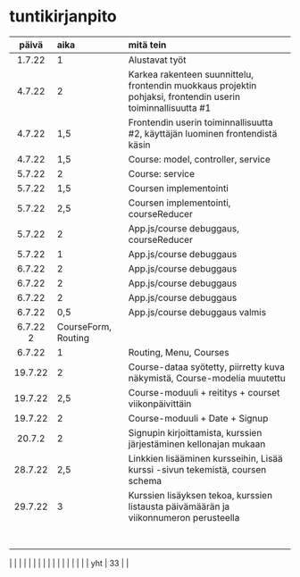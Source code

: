 # tuntikirjanpito

| päivä | aika | mitä tein  |
| :----:|:-----| :-----|
| 1.7.22| 1    | Alustavat työt|
| 4.7.22| 2	   | Karkea rakenteen suunnittelu, frontendin muokkaus projektin pohjaksi, frontendin userin toiminnallisuutta #1
| 4.7.22| 1,5  | Frontendin userin toiminnallisuutta #2, käyttäjän luominen frontendistä käsin |
| 4.7.22| 1,5  | Course: model, controller, service|
| 5.7.22| 2    | Course: service
| 5.7.22| 1,5  | Coursen implementointi|
| 5.7.22| 2,5  | Coursen implementointi, courseReducer|
| 5.7.22| 2    | App.js/course debuggaus, courseReducer|
| 5.7.22| 1    | App.js/course debuggaus|
| 6.7.22| 2    | App.js/course debuggaus|
| 6.7.22| 2    | App.js/course debuggaus|
| 6.7.22| 2    | App.js/course debuggaus|
| 6.7.22| 0,5  | App.js/course debuggaus valmis|
| 6.7.22  2   | CourseForm, Routing|
| 6.7.22|  1   | Routing, Menu, Courses|
|19.7.22|  2   | Course-dataa syötetty, piirretty kuva näkymistä, Course-modelia muutettu|
|19.7.22|  2,5 | Course-moduuli + reititys + courset viikonpäivittäin|
|19.7.22|  2   | Course-moduuli + Date + Signup|
|20.7.2	|  2   | Signupin kirjoittamista, kurssien järjestäminen kellonajan mukaan|
|28.7.22|  2,5 | Linkkien lisääminen kursseihin, Lisää kurssi -sivun tekemistä, coursen schema|
|29.7.22|  3   | Kurssien lisäyksen tekoa, kurssien listausta päivämäärän ja viikonnumeron perusteella|
| 		|      | |
| 		|      | |
| 		|      | |
| 		|      | |
| 		|      | |
| 		|      | |
| 		|      | |

| 		|      | |
| 		|      | |
| 		|      | |
| 		|      | |
| yht   |  33  | | 